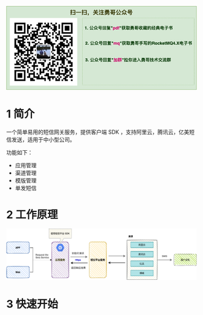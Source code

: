 ![](doc/images/gongzhonghaonew.png)


# 1 简介

一个简单易用的短信网关服务，提供客户端 SDK ，支持阿里云，腾讯云，亿美短信发送，适用于中小型公司。

功能如下：

- 应用管理
- 渠道管理
- 模版管理
- 单发短信

# 2 工作原理

![](doc/images/smsliucheng.png)



# 3 快速开始









